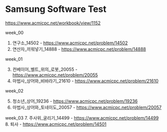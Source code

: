 # Samsung Software Test

https://www.acmicpc.net/workbook/view/1152

week_00

1. 연구소_14502 - https://www.acmicpc.net/problem/14502
2. 연산자_끼워넣기_14888 - https://www.acmicpc.net/problem/14888
   
week_01

3. 컨베이어_벨트_위의_로봇_20055 - https://www.acmicpc.net/problem/20055
4. 마법사_상어와_비바라기_21610 - https://www.acmicpc.net/problem/21610

week_02

5. 청소년_상어_19236 - https://www.acmicpc.net/problem/19236
6. 마법사_상어와_토네이도_20057 - https://www.acmicpc.net/problem/20057

week_03
7. 주사위_굴리기_14499 - https://www.acmicpc.net/problem/14499
8. 퇴사 - https://www.acmicpc.net/problem/14501
